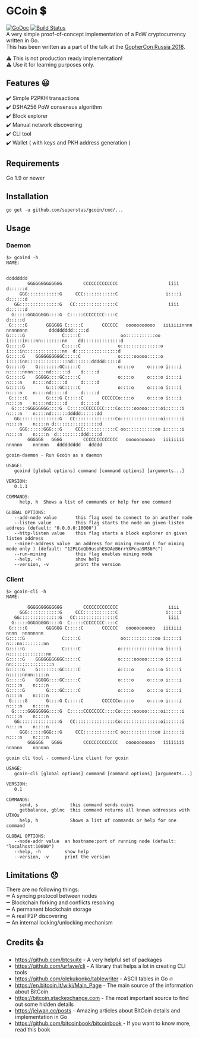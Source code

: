 # GCoin :heavy_dollar_sign:
[![GoDoc](https://godoc.org/github.com/superstas/gcoin/gcoin?status.svg)](http://godoc.org/github.com/superstas/gcoin/gcoin) [![Build Status](https://travis-ci.org/superstas/gcoin.svg?branch=master)](https://travis-ci.org/superstas/gcoin)  
A very simple proof-of-concept implementation of a PoW cryptocurrency written in Go.  
This has been written as a part of the talk at the [GopherCon Russia 2018](https://gophercon-russia.ru).  


:warning: This is not production ready implementation!  
:warning: Use it for learning purposes only.  

## Features :smiley:
:heavy_check_mark: Simple P2PKH transactions  
:heavy_check_mark: DSHA256 PoW consensus algorithm  
:heavy_check_mark: Block explorer  
:heavy_check_mark: Manual network discovering  
:heavy_check_mark: CLI tool  
:heavy_check_mark: Wallet ( with keys and PKH address generation )


## Requirements
Go 1.9 or newer  

## Installation
```
go get -u github.com/superstas/gcoin/cmd/...
```

## Usage
### Daemon
```
$> gcoind -h
NAME:

                                                                                                dddddddd
        GGGGGGGGGGGGG        CCCCCCCCCCCCC                   iiii                               d::::::d
     GGG::::::::::::G     CCC::::::::::::C                  i::::i                              d::::::d
   GG:::::::::::::::G   CC:::::::::::::::C                   iiii                               d::::::d
  G:::::GGGGGGGG::::G  C:::::CCCCCCCC::::C                                                      d:::::d
 G:::::G       GGGGGG C:::::C       CCCCCC   ooooooooooo   iiiiiiinnnn  nnnnnnnn        ddddddddd:::::d
G:::::G              C:::::C               oo:::::::::::oo i:::::in:::nn::::::::nn    dd::::::::::::::d
G:::::G              C:::::C              o:::::::::::::::o i::::in::::::::::::::nn  d::::::::::::::::d
G:::::G    GGGGGGGGGGC:::::C              o:::::ooooo:::::o i::::inn:::::::::::::::nd:::::::ddddd:::::d
G:::::G    G::::::::GC:::::C              o::::o     o::::o i::::i  n:::::nnnn:::::nd::::::d    d:::::d
G:::::G    GGGGG::::GC:::::C              o::::o     o::::o i::::i  n::::n    n::::nd:::::d     d:::::d
G:::::G        G::::GC:::::C              o::::o     o::::o i::::i  n::::n    n::::nd:::::d     d:::::d
 G:::::G       G::::G C:::::C       CCCCCCo::::o     o::::o i::::i  n::::n    n::::nd:::::d     d:::::d
  G:::::GGGGGGGG::::G  C:::::CCCCCCCC::::Co:::::ooooo:::::oi::::::i n::::n    n::::nd::::::ddddd::::::dd
   GG:::::::::::::::G   CC:::::::::::::::Co:::::::::::::::oi::::::i n::::n    n::::n d:::::::::::::::::d
     GGG::::::GGG:::G     CCC::::::::::::C oo:::::::::::oo i::::::i n::::n    n::::n  d:::::::::ddd::::d
        GGGGGG   GGGG        CCCCCCCCCCCCC   ooooooooooo   iiiiiiii nnnnnn    nnnnnn   ddddddddd   ddddd

gcoin-daemon - Run Gcoin as a daemon

USAGE:
   gcoind [global options] command [command options] [arguments...]

VERSION:
   0.1.1

COMMANDS:
     help, h  Shows a list of commands or help for one command

GLOBAL OPTIONS:
   --add-node value       this flag used to connect to an another node
   --listen value         this flag starts the node on given listen address (default: "0.0.0.0:10000")
   --http-listen value    this flag starts a block explorer on given listen address
   --miner-address value  an address for mining reward ( for mining mode only ) (default: "12PLGoQb9usohESQAeB6rrYXPcua9M36Pc")
   --run-mining           this flag enables mining mode
   --help, -h             show help
   --version, -v          print the version

```
### Client
```
$> gcoin-cli -h
NAME:

        GGGGGGGGGGGGG        CCCCCCCCCCCCC                   iiii
     GGG::::::::::::G     CCC::::::::::::C                  i::::i
   GG:::::::::::::::G   CC:::::::::::::::C                   iiii
  G:::::GGGGGGGG::::G  C:::::CCCCCCCC::::C
 G:::::G       GGGGGG C:::::C       CCCCCC   ooooooooooo   iiiiiii nnnn  nnnnnnnn
G:::::G              C:::::C               oo:::::::::::oo i:::::i n:::nn::::::::nn
G:::::G              C:::::C              o:::::::::::::::o i::::i n::::::::::::::nn
G:::::G    GGGGGGGGGGC:::::C              o:::::ooooo:::::o i::::i nn:::::::::::::::n
G:::::G    G::::::::GC:::::C              o::::o     o::::o i::::i   n:::::nnnn:::::n
G:::::G    GGGGG::::GC:::::C              o::::o     o::::o i::::i   n::::n    n::::n
G:::::G        G::::GC:::::C              o::::o     o::::o i::::i   n::::n    n::::n
 G:::::G       G::::G C:::::C       CCCCCCo::::o     o::::o i::::i   n::::n    n::::n
  G:::::GGGGGGGG::::G  C:::::CCCCCCCC::::Co:::::ooooo:::::oi::::::i  n::::n    n::::n
   GG:::::::::::::::G   CC:::::::::::::::Co:::::::::::::::oi::::::i  n::::n    n::::n
     GGG::::::GGG:::G     CCC::::::::::::C oo:::::::::::oo i::::::i  n::::n    n::::n
        GGGGGG   GGGG        CCCCCCCCCCCCC   ooooooooooo   iiiiiiii  nnnnnn    nnnnnn

gcoin cli tool - command-line client for gcoin

USAGE:
   gcoin-cli [global options] command [command options] [arguments...]

VERSION:
   0.1

COMMANDS:
     send, s            this command sends coins
     getbalance, gblnc  this command returns all known addresses with UTXOs
     help, h            Shows a list of commands or help for one command

GLOBAL OPTIONS:
   --node-addr value  an hostname:port of running node (default: "localhost:10000")
   --help, -h         show help
   --version, -v      print the version
```

## Limitations :disappointed:
There are no following things:  
:heavy_minus_sign: A syncing protocol between nodes  
:heavy_minus_sign: Blockchain forking and conflicts resolving  
:heavy_minus_sign: A permanent blockchain storage  
:heavy_minus_sign: A real P2P discovering  
:heavy_minus_sign: An internal locking/unlocking mechanism  


## Credits :+1:
- https://github.com/btcsuite - A very helpful set of packages
- https://github.com/urfave/cli - A library that helps a lot in creating CLI tools
- https://github.com/olekukonko/tablewriter - ASCII tables in Go :fire:
- https://en.bitcoin.it/wiki/Main_Page - The main source of the information about BitCoin
- https://bitcoin.stackexchange.com - The most important source to find out some hidden details
- https://jeiwan.cc/posts - Amazing articles about BitCoin details and implementation in Go
- https://github.com/bitcoinbook/bitcoinbook - If you want to know more, read this book
